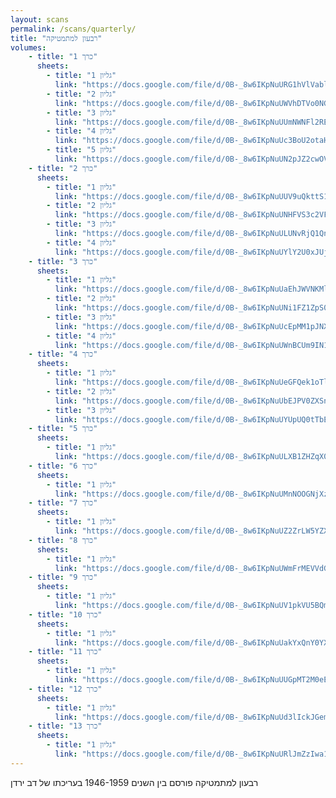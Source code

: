 ```yaml
---
layout: scans
permalink: /scans/quarterly/
title: "רבעון למתמטיקה"
volumes:
    - title: "כרך 1"
      sheets:
        - title: "גליון 1"
          link: "https://docs.google.com/file/d/0B-_8w6IKpNuURG1hVlVablNQZ1E/preview"
        - title: "גליון 2"
          link: "https://docs.google.com/file/d/0B-_8w6IKpNuUWVhDTVo0NGRYaEU/preview"
        - title: "גליון 3"
          link: "https://docs.google.com/file/d/0B-_8w6IKpNuUUmNWNFl2REVlbzQ/preview"
        - title: "גליון 4"
          link: "https://docs.google.com/file/d/0B-_8w6IKpNuUc3BoU2otaHdBUmc/preview"
        - title: "גליון 5"
          link: "https://docs.google.com/file/d/0B-_8w6IKpNuUN2pJZ2cwOVJIZDg/preview"
    - title: "כרך 2"
      sheets:
        - title: "גליון 1"
          link: "https://docs.google.com/file/d/0B-_8w6IKpNuUUV9uQkttS1gtSXM/preview"
        - title: "גליון 2"
          link: "https://docs.google.com/file/d/0B-_8w6IKpNuUNHFVS3c2VFNjd1U/preview"
        - title: "גליון 3"
          link: "https://docs.google.com/file/d/0B-_8w6IKpNuULUNvRjQ1QnYwZGs/preview"
        - title: "גליון 4"
          link: "https://docs.google.com/file/d/0B-_8w6IKpNuUYlY2U0xJUjR5Z00/preview"
    - title: "כרך 3"
      sheets:
        - title: "גליון 1"
          link: "https://docs.google.com/file/d/0B-_8w6IKpNuUaEhJWVNKMlhnWEU/preview"
        - title: "גליון 2"
          link: "https://docs.google.com/file/d/0B-_8w6IKpNuUNi1FZ1ZpS0RVM2M/preview"
        - title: "גליון 3"
          link: "https://docs.google.com/file/d/0B-_8w6IKpNuUcEpMM1pJNXdqSGs/preview"
        - title: "גליון 4"
          link: "https://docs.google.com/file/d/0B-_8w6IKpNuUWnBCUm9IN1F2eDg/preview"
    - title: "כרך 4"
      sheets:
        - title: "גליון 1"
          link: "https://docs.google.com/file/d/0B-_8w6IKpNuUeGFQek1oTlpsX0U/preview"
        - title: "גליון 2"
          link: "https://docs.google.com/file/d/0B-_8w6IKpNuUbEJPV0ZXSnI3UlE/preview"
        - title: "גליון 3"
          link: "https://docs.google.com/file/d/0B-_8w6IKpNuUYUpUQ0tTbEVuRDA/preview"
    - title: "כרך 5"
      sheets:
        - title: "גליון 1"
          link: "https://docs.google.com/file/d/0B-_8w6IKpNuULXB1ZHZqX09jZ2M/preview"
    - title: "כרך 6"
      sheets:
        - title: "גליון 1"
          link: "https://docs.google.com/file/d/0B-_8w6IKpNuUMnNOOGNjXzRDWmM/preview"
    - title: "כרך 7"
      sheets:
        - title: "גליון 1"
          link: "https://docs.google.com/file/d/0B-_8w6IKpNuUZ2ZrLW5YZXlZS0k/preview"
    - title: "כרך 8"
      sheets:
        - title: "גליון 1"
          link: "https://docs.google.com/file/d/0B-_8w6IKpNuUWmFrMEVVdGdwZmc/preview"
    - title: "כרך 9"
      sheets:
        - title: "גליון 1"
          link: "https://docs.google.com/file/d/0B-_8w6IKpNuUV1pkVU5BQmpPMk0/preview"
    - title: "כרך 10"
      sheets:
        - title: "גליון 1"
          link: "https://docs.google.com/file/d/0B-_8w6IKpNuUakYxQnY0YXptTlk/preview"
    - title: "כרך 11"
      sheets:
        - title: "גליון 1"
          link: "https://docs.google.com/file/d/0B-_8w6IKpNuUUGpMT2M0eE5lWkU/preview"
    - title: "כרך 12"
      sheets:
        - title: "גליון 1"
          link: "https://docs.google.com/file/d/0B-_8w6IKpNuUd3lIckJGemk4MVU/preview"
    - title: "כרך 13"
      sheets:
        - title: "גליון 1"
          link: "https://docs.google.com/file/d/0B-_8w6IKpNuURlJmZzIwa1lILXM/preview"
---
```

רבעון למתמטיקה פורסם בין השנים 1946-1959 בעריכתו של דב ירדן